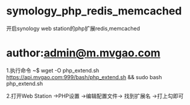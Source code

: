 # symology_php_redis_memcached
开启synology web station的php扩展redis,memcached

# author:admin@m.mvgao.com

1.执行命令
~$ wget -O php_extend.sh https://api.mvgao.com:999/bash/php_extend.sh && sudo bash php_extend.sh

2.打开Web Station ->PHP设置 ->编辑配置文件-> 找到扩展名 ->打上勾即可
